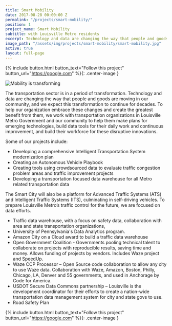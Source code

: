 ```yaml
---
title: Smart Mobility
date: 2017-08-28 00:00:00 Z
permalink: "/projects/smart-mobility/"
position: 1
project_name: Smart Mobility
subtitle: with Louisville Metro residents
excerpt: Technology and data are changing the way that people and goods are moving in our community, and we expect this transformation to continue for decades.
image_path: "/assets/img/projects/smart-mobility/smart-mobility.jpg"
active: true
layout: full-page
---
```


{% include button.html button_text="Follow this project" button_url="https://google.com" %}{: .center-image }

![Mobility is transforming](/assets/img/projects/smart-mobility/smart-mobility-1c.gif)

The transportation sector is in a period of transformation. Technology and data are changing the way that people and goods are moving in our community, and we expect this transformation to continue for decades. To help our organization embrace these changes and create the greatest benefit from them, we work with transportation organizations in Louisville Metro Government and our community to help them make plans for emerging technologies, build data tools for their daily work and continuous improvement, and build their workforce for these disruptive innovations.

Some of our projects include:
* Developing a comprehensive Intelligent Transportation System modernization plan
* Creating an Autonomous Vehicle Playbook
* Creating tools using crowdsourced data to evaluate traffic congestion problem areas and traffic improvement projects
* Developing a transportation focused data warehouse for all Metro related transportation data


The Smart City will also be a platform for Advanced Traffic Systems (ATS) and Intelligent Traffic Systems (ITS), culminating in self-driving vehicles. To prepare Louisville Metro’s traffic control for the future, we are focused on data efforts.

* Traffic data warehouse, with a focus on safety data, collaboration with area and state transportation organizations,
* University of Pennsylvania's Data Analytics program.
* Amazon City on a Cloud award to build a traffic data warehouse
* Open Government Coalition - Governments pooling technical talent to collaborate on projects with reproducible results, saving time and money.  Allows funding of projects by vendors.  Includes Waze project and SpeedUp.
* Waze CCP Processor – Open Source code collaboration to allow any city to use Waze data. Collaboration with Waze, Amazon, Boston, Philly, Chicago, LA, Denver and 55 governments, and used in Anchorage by Code for America.
* USDOT Secure Data Commons partnership – Louisville is the development coordinator for their efforts to create a nation-wide transportation data management system for city and state govs to use.
* Road Safety Plan

{% include button.html button_text="Follow this project" button_url="https://google.com" %}{: .center-image }
